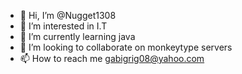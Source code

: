 - 👋 Hi, I’m @Nugget1308
- 👀 I’m interested in I.T
- 🌱 I’m currently learning java 
- 💞️ I’m looking to collaborate on monkeytype servers
- 📫 How to reach me gabigrig08@yahoo.com

<!---
Nugget1308/Nugget1308 is a ✨ special ✨ repository because its `README.md` (this file) appears on your GitHub profile.
You can click the Preview link to take a look at your changes.
--->
